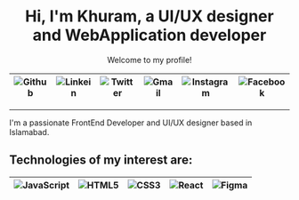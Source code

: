 <div align="center">

  <!--Welcoming Line-->
  <h1>Hi, I'm Khuram, a UI/UX designer and WebApplication developer</h1>
  <p>Welcome to my profile!</p>

<!-- Social Media Icons -->
<!--Github, Twitter, Linkedin, Gmail-->
| ![Github](https://img.shields.io/badge/-Github-black?style=flat&logo=github) | ![Linkein](https://img.shields.io/badge/-linkedin-blue?style=flat&logo=linkedin&logoColor=white) | ![Twitter](https://img.shields.io/badge/-Twitter-black?style=flat&logo=x) | ![Gmail](https://img.shields.io/badge/-Gmail-white?style=flat&logo=gmail) | ![Instagram](https://img.shields.io/badge/-Instagram-black?style=flat&logo=instagram) | ![Facebook](https://img.shields.io/badge/-Facebook-white?style=flat&logo=facebook) |
|---|---|---|---|---|---|

----

</div>

  <!--Interests-->
  <p>I'm a passionate FrontEnd Developer and UI/UX designer based in Islamabad.</p>
  
<h2> Technologies of my interest are:</h2>


| ![JavaScript](https://img.shields.io/badge/-JavaScript-black?style=flat&logo=javascript) | ![HTML5](https://img.shields.io/badge/-HTML5-E34F26?style=flat&logo=html5&logoColor=white) | ![CSS3](https://img.shields.io/badge/-CSS3-1572B6?style=flat&logo=css3) | ![React](https://img.shields.io/badge/-React-black?style=flat&logo=react)  | ![Figma](https://img.shields.io/badge/-Figma-black?style=flat&logo=figma) | 
|---|---|---|---|---|




